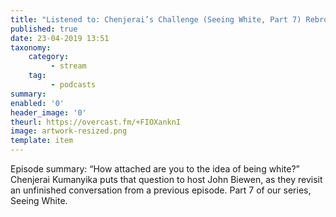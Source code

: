 ```yaml
---
title: "Listened to: Chenjerai’s Challenge (Seeing White, Part 7) Rebroadcast"
published: true
date: 23-04-2019 13:51
taxonomy:
    category:
         - stream
    tag:
         - podcasts
summary:
enabled: '0'
header_image: '0'
theurl: https://overcast.fm/+FIOXanknI
image: artwork-resized.png
template: item
---
```

 
Episode summary: “How attached are you to the idea of being white?” Chenjerai Kumanyika puts that question to host John Biewen, as they revisit an unfinished conversation from a previous episode. Part 7 of our series, Seeing White.
